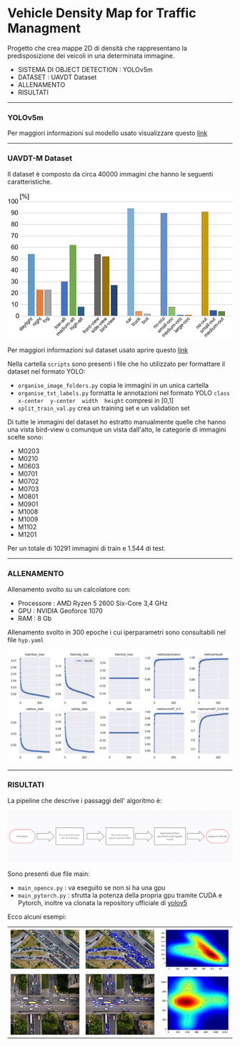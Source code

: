 # Vehicle Density Map for Traffic Managment
Progetto che crea mappe 2D di densità che rappresentano la predisposizione dei veicoli in una determinata immagine.
- SISTEMA DI OBJECT DETECTION : YOLOv5m
- DATASET : UAVDT Dataset
- ALLENAMENTO
- RISULTATI
---
###  YOLOv5m
Per maggiori informazioni sul modello usato visualizzare questo [link](https://github.com/ultralytics/yolov5)

---
###  UAVDT-M Dataset 
Il dataset è composto da circa 40000 immagini che hanno le seguenti caratteristiche.

![](repo-images/The-distribution-of-attributes-of-both-DET-and-MOT-tasks-in-UAVDT.png)

Per maggiori informazioni sul dataset usato aprire questo [link](https://sites.google.com/view/grli-uavdt/%E9%A6%96%E9%A1%B5)

Nella cartella `scripts` sono presenti i file che ho utilizzato per formattare il dataset nel formato YOLO:
* `organise_image_folders.py` copia le immagini in un unica cartella
* `organise_txt_labels.py` formatta le annotazioni nel formato YOLO `class  x-center  y-center  width  height` compresi in [0,1]
* `split_train_val.py` crea un training set e un validation set

Di tutte le immagini del dataset ho estratto manualmente quelle che hanno una vista bird-view o comunque un vista dall'alto,
le categorie di immagini scelte sono:
* M0203
* M0210
* M0603
* M0701
* M0702
* M0703
* M0801
* M0901
* M1008
* M1009
* M1102
* M1201

Per un totale di 10291 immagini di train e 1.544 di test.

---
###  ALLENAMENTO
Allenamento svolto su un calcolatore con:
* Processore : AMD Ryzen 5 2600 Six-Core 3,4 GHz
* GPU : NVIDIA Geoforce 1070
* RAM : 8 Gb

Allenamento svolto in 300 epoche i cui iperparametri sono consultabili nel file `hyp.yaml`

![](repo-images/results.png)

---
###  RISULTATI

La pipeline che descrive i passaggi dell' algoritmo è:

![](repo-images/schema.png)

Sono presenti due file main:
* `main_opencv.py` : va eseguito se non si ha una gpu
* `main_pytorch.py` : sfrutta la potenza della propria gpu tramite CUDA e Pytorch, inoltre va clonata la repository ufficiale di [yolov5](https://github.com/ultralytics/yolov5)

Ecco alcuni esempi:


<table cellspacing="3" cellpadding="3" width="900" border="0">
<tbody>
<tr>
<td valign="center" width=300"><img src="repo-images/5.jpg"></td>
<td valign="center" width="300"><img src="repo-images/5-detected.jpg"></td>
<td valign="center" width="300"><img src="repo-images/5-densitymap.jpg"></td>
</tr>
<tr>
<td valign="center" width=300"><img src="repo-images/9.jpg"></td>
<td valign="center" width="300"><img src="repo-images/9-detected.jpg"></td>
<td valign="center" width="300"><img src="repo-images/9-densitymap.jpg"></td>
</tr>
</tbody>
</table>
